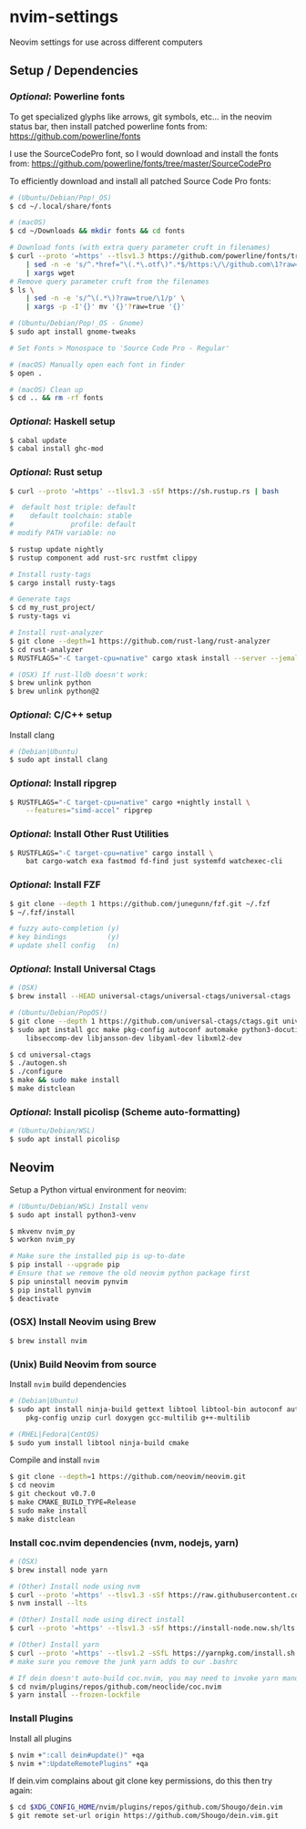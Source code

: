 nvim-settings
=============

Neovim settings for use across different computers


## Setup / Dependencies ##


### _Optional_: Powerline fonts ###

To get specialized glyphs like arrows, git symbols, etc... in the neovim status
bar, then install patched powerline fonts from:
https://github.com/powerline/fonts

I use the SourceCodePro font, so I would download and install the fonts from:
https://github.com/powerline/fonts/tree/master/SourceCodePro

To efficiently download and install all patched Source Code Pro fonts:

```bash
# (Ubuntu/Debian/Pop!_OS)
$ cd ~/.local/share/fonts

# (macOS)
$ cd ~/Downloads && mkdir fonts && cd fonts

# Download fonts (with extra query parameter cruft in filenames)
$ curl --proto '=https' --tlsv1.3 https://github.com/powerline/fonts/tree/master/SourceCodePro \
    | sed -n -e 's/^.*href="\(.*\.otf\)".*$/https:\/\/github.com\1?raw=true/p' \
    | xargs wget
# Remove query parameter cruft from the filenames
$ ls \
    | sed -n -e 's/^\(.*\)?raw=true/\1/p' \
    | xargs -p -I'{}' mv '{}'?raw=true '{}'

# (Ubuntu/Debian/Pop!_OS - Gnome)
$ sudo apt install gnome-tweaks

# Set Fonts > Monospace to 'Source Code Pro - Regular'

# (macOS) Manually open each font in finder
$ open .

# (macOS) Clean up
$ cd .. && rm -rf fonts
```


### _Optional_: Haskell setup ###

```bash
$ cabal update
$ cabal install ghc-mod
```


### _Optional_: Rust setup ###

```bash
$ curl --proto '=https' --tlsv1.3 -sSf https://sh.rustup.rs | bash

#  default host triple: default
#    default toolchain: stable
#              profile: default
# modify PATH variable: no

$ rustup update nightly
$ rustup component add rust-src rustfmt clippy

# Install rusty-tags
$ cargo install rusty-tags

# Generate tags
$ cd my_rust_project/
$ rusty-tags vi

# Install rust-analyzer
$ git clone --depth=1 https://github.com/rust-lang/rust-analyzer
$ cd rust-analyzer
$ RUSTFLAGS="-C target-cpu=native" cargo xtask install --server --jemalloc

# (OSX) If rust-lldb doesn't work:
$ brew unlink python
$ brew unlink python@2
```


### _Optional_: C/C++ setup ###

Install clang

```bash
# (Debian|Ubuntu)
$ sudo apt install clang
```


### _Optional_: Install ripgrep ###

```bash
$ RUSTFLAGS="-C target-cpu=native" cargo +nightly install \
    --features="simd-accel" ripgrep
```


### _Optional_: Install Other Rust Utilities ###

```bash
$ RUSTFLAGS="-C target-cpu=native" cargo install \
    bat cargo-watch exa fastmod fd-find just systemfd watchexec-cli

```


### _Optional_: Install FZF ###

```bash
$ git clone --depth 1 https://github.com/junegunn/fzf.git ~/.fzf
$ ~/.fzf/install

# fuzzy auto-completion (y)
# key bindings          (y)
# update shell config   (n)
```


### _Optional_: Install Universal Ctags ###

```bash
# (OSX)
$ brew install --HEAD universal-ctags/universal-ctags/universal-ctags

# (Ubuntu/Debian/PopOS!)
$ git clone --depth 1 https://github.com/universal-ctags/ctags.git universal-ctags
$ sudo apt install gcc make pkg-config autoconf automake python3-docutils \
    libseccomp-dev libjansson-dev libyaml-dev libxml2-dev

$ cd universal-ctags
$ ./autogen.sh
$ ./configure
$ make && sudo make install
$ make distclean
```


### _Optional_: Install picolisp (Scheme auto-formatting) ###

```bash
# (Ubuntu/Debian/WSL)
$ sudo apt install picolisp
```

## Neovim ##


Setup a Python virtual environment for neovim:

```bash
# (Ubuntu/Debian/WSL) Install venv
$ sudo apt install python3-venv

$ mkvenv nvim_py
$ workon nvim_py

# Make sure the installed pip is up-to-date
$ pip install --upgrade pip
# Ensure that we remove the old neovim python package first
$ pip uninstall neovim pynvim
$ pip install pynvim
$ deactivate
```


### (OSX) Install Neovim using Brew ###

```bash
$ brew install nvim
```


### (Unix) Build Neovim from source ###


Install `nvim` build dependencies

```bash
# (Debian|Ubuntu)
$ sudo apt install ninja-build gettext libtool libtool-bin autoconf automake cmake g++ \
    pkg-config unzip curl doxygen gcc-multilib g++-multilib

# (RHEL|Fedora|CentOS)
$ sudo yum install libtool ninja-build cmake
```

Compile and install `nvim`

```bash
$ git clone --depth=1 https://github.com/neovim/neovim.git
$ cd neovim
$ git checkout v0.7.0
$ make CMAKE_BUILD_TYPE=Release
$ sudo make install
$ make distclean
```


### Install coc.nvim dependencies (nvm, nodejs, yarn)

```bash
# (OSX)
$ brew install node yarn

# (Other) Install node using nvm
$ curl --proto '=https' --tlsv1.3 -sSf https://raw.githubusercontent.com/nvm-sh/nvm/v0.39.1/install.sh | bash
$ nvm install --lts

# (Other) Install node using direct install
$ curl --proto '=https' --tlsv1.3 -sSf https://install-node.now.sh/lts | bash

# (Other) Install yarn
$ curl --proto '=https' --tlsv1.2 -sSfL https://yarnpkg.com/install.sh | bash 
# make sure you remove the junk yarn adds to our .bashrc

# If dein doesn't auto-build coc.nvim, you may need to invoke yarn manually
$ cd nvim/plugins/repos/github.com/neoclide/coc.nvim
$ yarn install --frozen-lockfile
```


### Install Plugins ###

Install all plugins

```bash
$ nvim +":call dein#update()" +qa
$ nvim +":UpdateRemotePlugins" +qa
```

If dein.vim complains about git clone key permissions, do this then try again:

```bash
$ cd $XDG_CONFIG_HOME/nvim/plugins/repos/github.com/Shougo/dein.vim
$ git remote set-url origin https://github.com/Shougo/dein.vim.git
```
